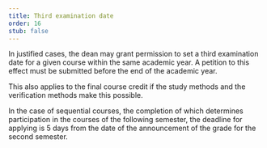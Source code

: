 ```yaml
---
title: Third examination date
order: 16
stub: false
---
```

In justified cases, the dean may grant permission to set a third examination date for a given course within the same academic year. A petition to this effect must be submitted before the end of the academic year. 

This also applies to the final course credit if the study methods and the verification methods make this possible. 

In the case of sequential courses, the completion of which determines participation in the courses of the following semester, the deadline for applying is 5 days from the date of the announcement of the grade for the second semester.